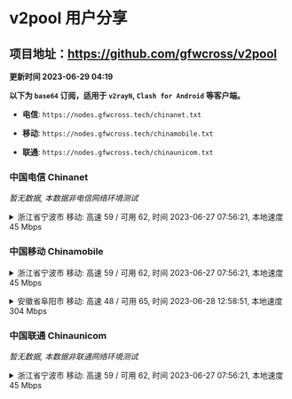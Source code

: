 # v2pool 用户分享
## 项目地址：<https://github.com/gfwcross/v2pool>
**更新时间 2023-06-29 04:19**


**以下为 `base64` 订阅，适用于 `v2rayN`, `Clash for Android` 等客户端。**

- **电信**: `https://nodes.gfwcross.tech/chinanet.txt`

- **移动**: `https://nodes.gfwcross.tech/chinamobile.txt`

- **联通**: `https://nodes.gfwcross.tech/chinaunicom.txt`


### 中国电信 Chinanet
<i>暂无数据, 本数据非电信网络环境测试</i>
<details><summary>浙江省宁波市 移动: 高速 59 / 可用 62, 时间 2023-06-27 07:56:21, 本地速度 45 Mbps</summary><p>可用节点订阅：https://transfer.sh/yKlAjmnY90/running.txt<br>高速节点订阅：https://transfer.sh/w85gcTahqd/good.txt<br>低延迟节点订阅：https://transfer.sh/B6WfJtt56T/low_delay.txt</p></details>
<p></p>

### 中国移动 Chinamobile
<details><summary>浙江省宁波市 移动: 高速 59 / 可用 62, 时间 2023-06-27 07:56:21, 本地速度 45 Mbps</summary><p>可用节点订阅：https://transfer.sh/yKlAjmnY90/running.txt<br>高速节点订阅：https://transfer.sh/w85gcTahqd/good.txt<br>低延迟节点订阅：https://transfer.sh/B6WfJtt56T/low_delay.txt</p></details>
<p></p><details><summary>安徽省阜阳市 移动: 高速 48 / 可用 65, 时间 2023-06-28 12:58:51, 本地速度 304 Mbps</summary><p>可用节点订阅：https://transfer.sh/vOp5XK307q/running.txt<br>高速节点订阅：https://transfer.sh/UEKYaCgTSf/good.txt<br>低延迟节点订阅：https://transfer.sh/ENUtQBwTEX/low_delay.txt</p></details>
<p></p>

### 中国联通 Chinaunicom
<i>暂无数据, 本数据非联通网络环境测试</i>
<details><summary>浙江省宁波市 移动: 高速 59 / 可用 62, 时间 2023-06-27 07:56:21, 本地速度 45 Mbps</summary><p>可用节点订阅：https://transfer.sh/yKlAjmnY90/running.txt<br>高速节点订阅：https://transfer.sh/w85gcTahqd/good.txt<br>低延迟节点订阅：https://transfer.sh/B6WfJtt56T/low_delay.txt</p></details>
<p></p>